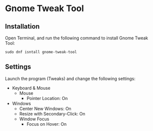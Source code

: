 # Gnome Tweak Tool

## Installation

Open Terminal, and run the following command to install Gnome Tweak Tool:

```
sudo dnf isntall gnome-tweak-tool
```

## Settings

Launch the program (Tweaks) and change the following settings:

- Keyboard & Mouse
	- Mouse
		- Pointer Location: On
- Windows
	- Center New Windows: On
    - Resize with Secondary-Click: On
	- Window Focus
		- Focus on Hover: On

